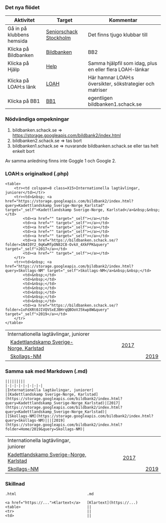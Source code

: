 ### Det nya flödet

|Aktivitet|Target|Kommentar|
|-|-|-|
|Gå in på klubbens hemsida | [Seniorschack Stockholm](https://seniorschackstockholm.se)                           |Det finns tjugo klubbar till|
|Klicka på Bildbanken      | [Bildbanken](https://storage.googleapis.com/bildbank2/index.html?query=SeniorSchack) |BB2|
|Klicka på Hjälp           | [Help](https://github.com/ChristerNilsson/Bildbanken-2.0#readme)                     |Samma hjälpfil som idag, plus en eller flera LOAH-länkar|
|Klicka på LOAH:s länk     | [LOAH](https://storage.googleapis.com/bildbank2/LOAH.html)                           |Här hamnar LOAH:s översikter, sökstrategier och matriser|
|Klicka på BB1             | [BB1](https://bildbanken.schack.se)                                                  |egentligen bildbanken1.schack.se|

### Nödvändiga ompekningar

1. bildbanken.schack.se  => https://storage.googleapis.com/bildbank2/index.html
2. bildbanken2.schack.se => tas bort
3. bildbanken1.schack.se => nuvarande bildbanken.schack.se eller tas helt enkelt bort

Av samma anledning finns inte Goggle 1 och Google 2.

### LOAH:s originalkod (.php)

```
<table>
	<tr><td colspan=8 class=X15>Internationella lagtävlingar, juniorer</td></tr>
	<tr><td>&nbsp; <a href="https://storage.googleapis.com/bildbank2/index.html?query=Kadettlandskamp_Sverige-Norge_Karlstad" target="_self">Kadettlandskamp Sverige-Norge, Karlstad</a>&nbsp;&nbsp;</td>
		<td><a href="" target="_self"></a></td>
		<td><a href="" target="_self"></a></td>
		<td><a href="" target="_self"></a></td>
		<td><a href="" target="_self"></a></td>
		<td><a href="" target="_self"></a></td>
		<td><a href="https://bildbanken.schack.se/?folder=1N4I0Y2_0qKwMfpON82C8-OvkX_4XkFPK&query" target="_self">2017</a></td>
		<td><a href="" target="_self"></a></td>
	</tr>
	<tr><td>&nbsp; <a href="https://storage.googleapis.com/bildbank2/index.html?query=Skollags-NM" target="_self">Skollags-NM</a>&nbsp;&nbsp;</td>
		<td>&nbsp;</td>
		<td>&nbsp;</td>
		<td>&nbsp;</td>
		<td>&nbsp;</td>
		<td>&nbsp;</td>
		<td>&nbsp;</td>
		<td>&nbsp;</td>
		<td><a href="https://bildbanken.schack.se/?folder=1xFdXRt0JIVQVSxEJBHrqQBOoVJ5kwp8W&query" target="_self">2019</a></td>
	</tr>
</table>
```
<table>
	<tr><td colspan=8 class=X15>Internationella lagtävlingar, juniorer</td></tr>
	<tr><td>&nbsp; <a href="https://storage.googleapis.com/bildbank2/index.html?query=Kadettlandskamp_Sverige-Norge_Karlstad" target="_self">Kadettlandskamp Sverige-Norge, Karlstad</a>&nbsp;&nbsp;</td>
		<td><a href="" target="_self"></a></td>
		<td><a href="" target="_self"></a></td>
		<td><a href="" target="_self"></a></td>
		<td><a href="" target="_self"></a></td>
		<td><a href="" target="_self"></a></td>
		<td><a href="https://bildbanken.schack.se/?folder=1N4I0Y2_0qKwMfpON82C8-OvkX_4XkFPK&query" target="_self">2017</a></td>
		<td><a href="" target="_self"></a></td>
	</tr>
	<tr><td>&nbsp; <a href="https://storage.googleapis.com/bildbank2/index.html?query=Skollags-NM" target="_self">Skollags-NM</a>&nbsp;&nbsp;</td>
		<td>&nbsp;</td>
		<td>&nbsp;</td>
		<td>&nbsp;</td>
		<td>&nbsp;</td>
		<td>&nbsp;</td>
		<td>&nbsp;</td>
		<td>&nbsp;</td>
		<td><a href="https://bildbanken.schack.se/?folder=1xFdXRt0JIVQVSxEJBHrqQBOoVJ5kwp8W&query" target="_self">2019</a></td>
	</tr>
</table>

### Samma sak med Markdown (.md)
```
|||||||||
|-|-|-|-|-|-|-|-|
|Internationella lagtävlingar, juniorer|
|[Kadettlandskamp Sverige-Norge, Karlstad](https://storage.googleapis.com/bildbank2/index.html?query=Kadettlandskamp_Sverige-Norge_Karlstad)|[2017](https://storage.googleapis.com/bildbank2/index.html?query=Kadettlandskamp_Sverige-Norge_Karlstad)|
|[Skollags-NM](https://storage.googleapis.com/bildbank2/index.html?query=Skollags-NM)|||[2019](https://storage.googleapis.com/bildbank2/index.html?folder=Home/2019&query=Skollags-NM)|
```

|||||||||||
|-|-|-|-|-|-|-|-|-|-|
|Internationella lagtävlingar, juniorer|
|[Kadettlandskamp Sverige-Norge, Karlstad](https://storage.googleapis.com/bildbank2/index.html?query=Kadettlandskamp_Sverige-Norge_Karlstad)|||||||[2017](https://storage.googleapis.com/bildbank2/index.html?query=Kadettlandskamp_Sverige-Norge_Karlstad)|
|[Skollags-NM](https://storage.googleapis.com/bildbank2/index.html?query=Skollags-NM)|||||||||[2019](https://storage.googleapis.com/bildbank2/index.html?folder=Home/2019&query=Skollags-NM)|

### Skillnad
```
.html                                .md

<a href="https://...">Klartext</a>   [Klartext](https://...)
<table>                              ||
<tr>                                 ||
<td>                                 ||
```